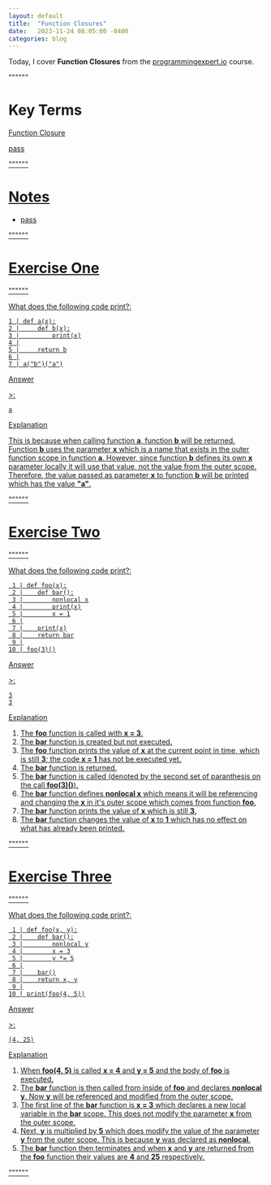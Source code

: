 ```yaml
---
layout: default
title:  "Function Closures"
date:   2023-11-24 08:05:00 -0400
categories: blog
---
```


Today, I cover __Function Closures__ from the [programmingexpert.io][course-site] course.

""""""

# Key Terms

<u>Function Closure<u>

pass

""""""

# Notes

- pass

""""""

# Exercise One

""""""

What does the following code print?:

    1 | def a(x):
    2 |     def b(x):
    3 |         print(x)
    4 |
    5 |     return b
    6 |
    7 | a("b")("a")

<u>Answer<u>

\>:

    a

<u>Explanation<u>

This is because when calling function __a__, function __b__ will be returned. Function __b__ uses the parameter __x__ which is a name that exists in the outer function scope in function __a__. However, since function __b__ defines its own __x__ parameter locally it will use that value, not the value from the outer scope. Therefore, the value passed as parameter __x__ to function __b__ will be printed which has the value __"a"__.

""""""

# Exercise Two

""""""

What does the following code print?:

     1 | def foo(x):
     2 |    def bar():
     3 |        nonlocal x
     4 |        print(x)
     5 |        x = 1
     6 |
     7 |    print(x)
     8 |    return bar
     9 |
    10 | foo(3)()

<u>Answer<u>

\>:

    3
    3

<u>Explanation<u>

1. The __foo__ function is called with __x = 3__.
2. The __bar__ function is created but not executed.
3. The __foo__ function prints the value of __x__ at the current point in time, which is still __3__; the code __x = 1__ has not be executed yet.
4. The __bar__ function is returned.
5. The __bar__ function is called (denoted by the second set of paranthesis on the call __foo(3)()__).
6. The __bar__ function defines __nonlocal x__ which means it will be referencing and changing the __x__ in it's outer scope which comes from function __foo__.
7. The __bar__ function prints the value of __x__ which is still __3__.
8. The __bar__ function changes the value of __x__ to __1__ which has no effect on what has already been printed.

""""""

# Exercise Three

""""""

What does the following code print?:

     1 | def foo(x, y):
     2 |    def bar():
     3 |        nonlocal y
     4 |        x = 3
     5 |        y *= 5
     6 |
     7 |    bar()
     8 |    return x, y
     9 |
    10 | print(foo(4, 5))

<u>Answer<u>

\>:

    (4, 25)

<u>Explanation<u>

1. When __foo(4, 5)__ is called __x = 4__ and __y = 5__ and the body of __foo__ is executed.
2. The __bar__ function is then called from inside of __foo__ and declares __nonlocal y__. Now __y__ will be referenced and modified from the outer scope.
3. The first line of the __bar__ function is __x = 3__ which declares a new local variable in the __bar__ scope. This does not modify the parameter __x__ from the outer scope.
4. Next, __y__ is multiplied by __5__ which does modify the value of the parameter __y__ from the outer scope. This is because __y__ was declared as __nonlocal__.
5. The __bar__ function then terminates and when __x__ and __y__ are returned from the __foo__ function their values are __4__ and __25__ respectively.

""""""

[course-site]: https://www.programmingexpert.io/index